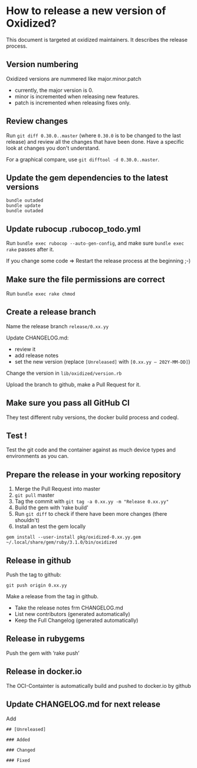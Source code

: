 # How to release a new version of Oxidized?
This document is targeted at oxidized maintainers. It describes the release process.

## Version numbering
Oxidized versions are nummered like major.minor.patch
- currently, the major version is 0.
- minor is incremented when releasing new features.
- patch is incremented when releasing fixes only.

## Review changes
Run `git diff 0.30.0..master` (where `0.30.0` is to be changed to the last release) and review
all the changes that have been done. Have a specific look at changes you don't understand.

For a graphical compare, use `git difftool -d 0.30.0..master`.

## Update the gem dependencies to the latest versions
```
bundle outaded
bundle update
bundle outaded
```

## Update rubocup .rubocop_todo.yml
Run `bundle exec rubocop --auto-gen-config`,
and make sure `bundle exec rake` passes after it.

If you change some code => Restart the release process at the beginning ;-)

## Make sure the file permissions are correct
Run `bundle exec rake chmod`

## Create a release branch
Name the release branch `release/0.xx.yy`

Update CHANGELOG.md:
- review it
- add release notes
- set the new version (replace `[Unreleased]` with `[0.xx.yy – 202Y-MM-DD]`)

Change the version in `lib/oxidized/version.rb`

Upload the branch to github, make a Pull Request for it.

## Make sure you pass all GitHub CI
They test different ruby versions, the docker build process and codeql.

## Test !
Test the git code and the container against as much device types and
environments as you can.

## Prepare the release in your working repository
1. Merge the Pull Request into master
2. `git pull` master
3. Tag the commit with `git tag -a 0.xx.yy -m "Release 0.xx.yy"`
4. Build the gem with ‘rake build’
5. Run `git diff` to check if there have been more changes (there shouldn't)
6. Install an test the gem locally
```shell
gem install --user-install pkg/oxidized-0.xx.yy.gem
~/.local/share/gem/ruby/3.1.0/bin/oxidized
```

## Release in github
Push the tag to github:
```
git push origin 0.xx.yy
```

Make a release from the tag in github.
- Take the release notes frm CHANGELOG.md
- List new contributors (generated automatically)
- Keep the Full Changelog (generated automatically)

## Release in rubygems
Push the gem with ‘rake push’

## Release in docker.io
The OCI-Containter is automatically build and pushed to docker.io by github

## Update CHANGELOG.md for next release
Add
```
## [Unreleased]

### Added

### Changed

### Fixed

```
